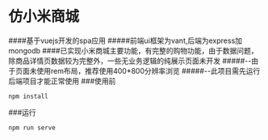 # 仿小米商城

####基于vuejs开发的spa应用
#####前端ui框架为vant,后端为express加mongodb
####已实现小米商城主要功能，有完整的购物功能，由于数据问题，除商品详情页数据较为完整外，一些无业务逻辑的纯展示页面未开发
#####--由于页面未使用rem布局，推荐使用400*800分辨率浏览
#####--此项目需先运行后端项目才能正常使用
###使用前
```
npm install
```
###运行
```
npm run serve
